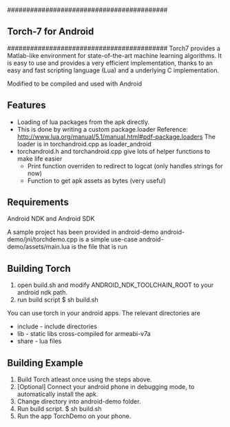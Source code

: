 ##########################################
## Torch-7 for Android                  ##
##########################################
Torch7 provides a Matlab-like environment for state-of-the-art machine
learning algorithms. It is easy to use and provides a very efficient
implementation, thanks to an easy and fast scripting language (Lua) and a
underlying C implementation.

Modified to be compiled and used with Android

Features
--------
* Loading of lua packages from the apk directly.
* This is done by writing a custom package.loader
  Reference: http://www.lua.org/manual/5.1/manual.html#pdf-package.loaders
  The loader is in torchandroid.cpp as loader_android
* torchandroid.h and torchandroid.cpp give lots of helper functions to make life easier
  * Print function overriden to redirect to logcat (only handles strings for now)
  * Function to get apk assets as bytes (very useful)


Requirements
------------
Android NDK and Android SDK

A sample project has been provided in android-demo
android-demo/jni/torchdemo.cpp is a simple use-case
android-demo/assets/main.lua is the file that is run

Building Torch
--------------
1. open build.sh and modify ANDROID_NDK_TOOLCHAIN_ROOT to your android ndk path.
2. run build script
$ sh build.sh

You can use torch in your android apps. The relevant directories are
* include - include directories
* lib - static libs cross-compiled for armeabi-v7a
* share - lua files


Building Example
----------------
1. Build Torch atleast once using the steps above.
2. [Optional] Connect your android phone in debugging mode,
              to automatically install the apk.
3. Change directory into android-demo folder.
4. Run build script.
$ sh build.sh
5. Run the app TorchDemo on your phone.
